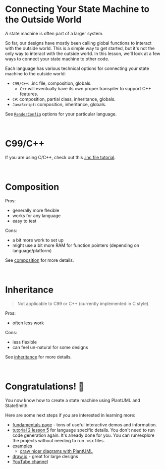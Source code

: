 # Connecting Your State Machine to the Outside World
A state machine is often part of a larger system.

So far, our designs have mostly been calling global functions to interact with the outside world. This is a simple way to get started, but it's not the only way to interact with the outside world. In this lesson, we'll look at a few ways to connect your state machine to other code.

Each language has various technical options for connecting your state machine to the outside world:
* `C99/C++`: .inc file, composition, globals.
    * `C++` will eventually have its own proper transpiler to support C++ features.
* `C#`: composition, partial class, inheritance, globals.
* `JavaScript`: composition, inheritance, globals.

See [`RenderConfig`](https://github.com/StateSmith/StateSmith/blob/main/docs/settings.md) options for your particular language.

<br>


# C99/C++
If you are using C/C++, check out this [.inc file tutorial](https://github.com/StateSmith/StateSmith-examples/tree/main/c-include-sm-basic-2-plantuml-tutorial).


<br>

# Composition
Pros:
- generally more flexible
- works for any language
- easy to test

Cons:
- a bit more work to set up
- might use a bit more RAM for function pointers (depending on language/platform)

See [composition](./composition/README.md) for more details.


<br>

# Inheritance
> Not applicable to C99 or C++ (currently implemented in C style).

Pros:
- often less work

Cons:
- less flexible
- can feel un-natural for some designs

See [inheritance](./inheritance/README.md) for more details.


<br>

# Congratulations! 🎉
You now know how to create a state machine using PlantUML and StateSmith.

Here are some next steps if you are interested in learning more:
* [fundamentals page](https://statesmith.github.io/fundamentals-1/) - tons of useful interactive demos and information.
* [tutorial 2 lesson 5](https://github.com/StateSmith/tutorial-2/tree/main/lesson-5) for language specific details. You don't need to run code generation again. It's already done for you. You can run/explore the projects without needing to run .csx files.
* [examples](https://github.com/StateSmith/StateSmith-examples/blob/main/README.md)
    * [draw nicer diagrams with PlantUML](https://github.com/StateSmith/StateSmith-examples/blob/main/embedded-solar-1/README.md)
* [draw.io](https://github.com/StateSmith/StateSmith/wiki/draw.io) - great for large designs
* [YouTube channel](https://www.youtube.com/@statesmith)

